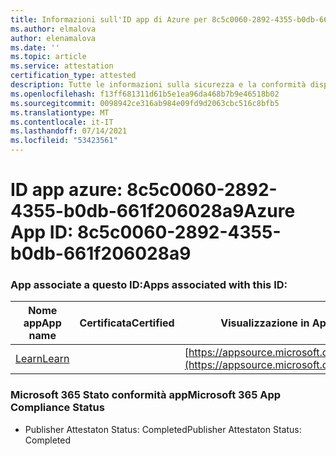 ```yaml
---
title: Informazioni sull'ID app di Azure per 8c5c0060-2892-4355-b0db-661f206028a9
ms.author: elmalova
author: elenamalova
ms.date: ''
ms.topic: article
ms.service: attestation
certification_type: attested
description: Tutte le informazioni sulla sicurezza e la conformità disponibili per 8c5c0060-2892-4355-b0db-661f206028a9.
ms.openlocfilehash: f13ff681311d61b5e1ea96da468b7b9e46518b02
ms.sourcegitcommit: 0098942ce316ab984e09fd9d2063cbc516c8bfb5
ms.translationtype: MT
ms.contentlocale: it-IT
ms.lasthandoff: 07/14/2021
ms.locfileid: "53423561"
---
```

# <a name="azure-app-id-8c5c0060-2892-4355-b0db-661f206028a9"></a><span data-ttu-id="bf6b4-103">ID app azure: 8c5c0060-2892-4355-b0db-661f206028a9</span><span class="sxs-lookup"><span data-stu-id="bf6b4-103">Azure App ID: 8c5c0060-2892-4355-b0db-661f206028a9</span></span>


### <a name="apps-associated-with-this-id"></a><span data-ttu-id="bf6b4-104">App associate a questo ID:</span><span class="sxs-lookup"><span data-stu-id="bf6b4-104">Apps associated with this ID:</span></span>
| <span data-ttu-id="bf6b4-105">**Nome app**</span><span class="sxs-lookup"><span data-stu-id="bf6b4-105">**App name**</span></span> | <span data-ttu-id="bf6b4-106">**Certificata**</span><span class="sxs-lookup"><span data-stu-id="bf6b4-106">**Certified**</span></span> | <span data-ttu-id="bf6b4-107">**Visualizzazione in AppSource**</span><span class="sxs-lookup"><span data-stu-id="bf6b4-107">**View in AppSource**</span></span> |
|-|-|-|
| [<span data-ttu-id="bf6b4-108">Learn</span><span class="sxs-lookup"><span data-stu-id="bf6b4-108">Learn</span></span>](https://docs.microsoft.com/en-us/microsoft-365-app-certification/forward/WA200001308) |  | [https://appsource.microsoft.com/product/office/WA200001308](https://appsource.microsoft.com/product/office/WA200001308) |

### <a name="microsoft-365-app-compliance-status"></a><span data-ttu-id="bf6b4-109">Microsoft 365 Stato conformità app</span><span class="sxs-lookup"><span data-stu-id="bf6b4-109">Microsoft 365 App Compliance Status</span></span>
- <span data-ttu-id="bf6b4-110">Publisher Attestaton Status: Completed</span><span class="sxs-lookup"><span data-stu-id="bf6b4-110">Publisher Attestaton Status: Completed</span></span>
